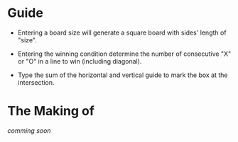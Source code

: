 # Guide
- Entering a board size will generate a square board with sides' length of "size".
- Entering the winning condition determine the number of consecutive "X" or "O" in a line to win (including diagonal).

- Type the sum of the horizontal and vertical guide to mark the box at the intersection.

# The Making of
*comming soon*
